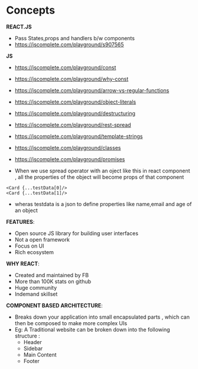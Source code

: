 # Concepts

**REACT.JS**
- Pass States,props and handlers b/w components
- https://jscomplete.com/playground/s907565

**JS** 
- https://jscomplete.com/playground/const
- https://jscomplete.com/playground/why-const
- https://jscomplete.com/playground/arrow-vs-regular-functions
- https://jscomplete.com/playground/object-literals
- https://jscomplete.com/playground/destructuring 
- https://jscomplete.com/playground/rest-spread
- https://jscomplete.com/playground/template-strings
- https://jscomplete.com/playground/classes
- https://jscomplete.com/playground/promises

- When we use spread operator with an oject like this in react component , all the properties of the object will become props of that component 
```
<Card {...testData[0]/>
<Card {...testData[1]/>
```
- wheras testdata is a json to define properties like name,email and age of an object 

**FEATURES**:
- Open source JS library for building user interfaces 
- Not a open framework 
- Focus on UI 
- Rich ecosystem 

**WHY REACT**: 
- Created and maintained by FB 
- More than 100K stats on github 
- Huge community 
- Indemand skillset 

**COMPONENT BASED ARCHITECTURE**:
- Breaks down your application into small encapsulated parts , which can then be composed to make more complex UIs 
- Eg: A Traditional website can be broken down into the following structure :
  - Header 
  - Sidebar 
  - Main Content 
  - Footer

